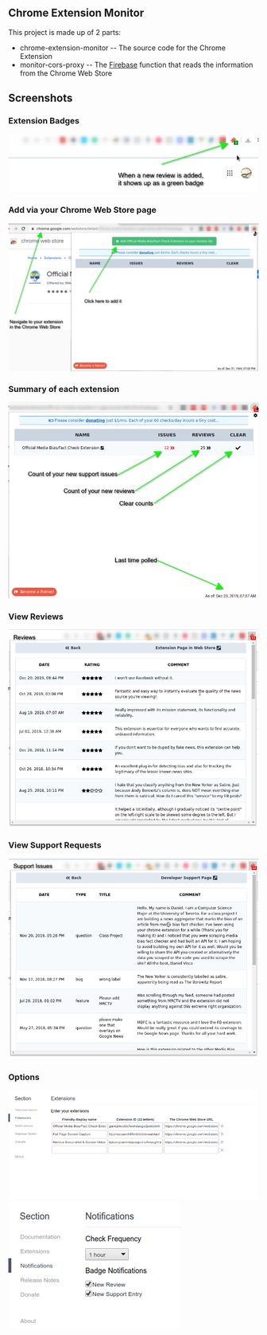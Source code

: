 ## Chrome Extension Monitor

This project is made up of 2 parts:

- chrome-extension-monitor -- The source code for the Chrome Extension
- monitor-cors-proxy -- The [Firebase](https://firebase.google.com/) function that reads the information from the Chrome Web Store

## Screenshots

### Extension Badges

![xxx](chrome-extension-monitor/screenshots/badges.png)

### Add via your Chrome Web Store page

![xxx](chrome-extension-monitor/screenshots/adding-from-webstore.png)

### Summary of each extension

![xxx](chrome-extension-monitor/screenshots/popup.png)

### View Reviews

![xxx](chrome-extension-monitor/screenshots/reviews.png)

### View Support Requests

![xxx](chrome-extension-monitor/screenshots/support-issues.png)

### Options

![xxx](chrome-extension-monitor/screenshots/options-extensions.png)
![xxx](chrome-extension-monitor/screenshots/options-notifications.png)
